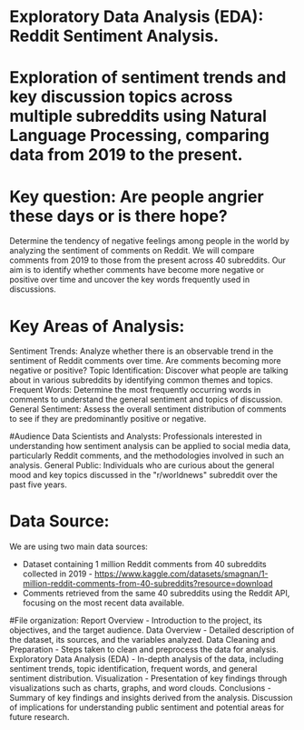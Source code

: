 # Exploratory Data Analysis (EDA): Reddit Sentiment Analysis.

# Exploration of sentiment trends and key discussion topics across multiple subreddits using Natural Language Processing, comparing data from 2019 to the present.

# Key question: Are people angrier these days or is there hope?
Determine the tendency of negative feelings among people in the world by analyzing the sentiment of comments on Reddit. We will compare comments from 2019 to those from the present across 40 subreddits. Our aim is to identify whether comments have become more negative or positive over time and uncover the key words frequently used in discussions.

# Key Areas of Analysis:
Sentiment Trends: Analyze whether there is an observable trend in the sentiment of Reddit comments over time. Are comments becoming more negative or positive?
Topic Identification: Discover what people are talking about in various subreddits by identifying common themes and topics.
Frequent Words: Determine the most frequently occurring words in comments to understand the general sentiment and topics of discussion.
General Sentiment: Assess the overall sentiment distribution of comments to see if they are predominantly positive or negative.

#Audience
Data Scientists and Analysts: Professionals interested in understanding how sentiment analysis can be applied to social media data, particularly Reddit comments, and the methodologies involved in such an analysis.
General Public: Individuals who are curious about the general mood and key topics discussed in the "r/worldnews" subreddit over the past five years.

# Data Source:
We are using two main data sources:
- Dataset containing 1 million Reddit comments from 40 subreddits collected in 2019 - https://www.kaggle.com/datasets/smagnan/1-million-reddit-comments-from-40-subreddits?resource=download </br>
- Comments retrieved from the same 40 subreddits using the Reddit API, focusing on the most recent data available.

#File organization:
Report Overview - Introduction to the project, its objectives, and the target audience.
Data Overview - Detailed description of the dataset, its sources, and the variables analyzed.
Data Cleaning and Preparation - Steps taken to clean and preprocess the data for analysis.
Exploratory Data Analysis (EDA) - In-depth analysis of the data, including sentiment trends, topic identification, frequent words, and general sentiment distribution.
Visualization - Presentation of key findings through visualizations such as charts, graphs, and word clouds.
Conclusions - Summary of key findings and insights derived from the analysis. Discussion of implications for understanding public sentiment and potential areas for future research.